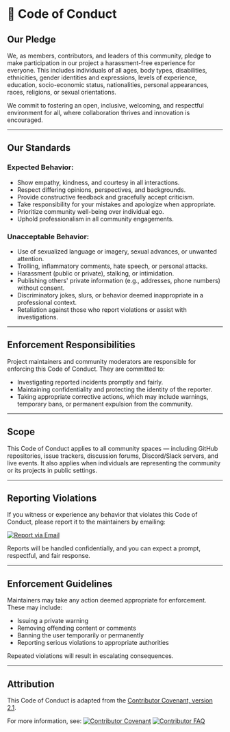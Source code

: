 # 📜 Code of Conduct

## Our Pledge

We, as members, contributors, and leaders of this community, pledge to make participation in our project a harassment-free experience for everyone. This includes individuals of all ages, body types, disabilities, ethnicities, gender identities and expressions, levels of experience, education, socio-economic status, nationalities, personal appearances, races, religions, or sexual orientations.

We commit to fostering an open, inclusive, welcoming, and respectful environment for all, where collaboration thrives and innovation is encouraged.

---

## Our Standards

### Expected Behavior:
- Show empathy, kindness, and courtesy in all interactions.
- Respect differing opinions, perspectives, and backgrounds.
- Provide constructive feedback and gracefully accept criticism.
- Take responsibility for your mistakes and apologize when appropriate.
- Prioritize community well-being over individual ego.
- Uphold professionalism in all community engagements.

### Unacceptable Behavior:
- Use of sexualized language or imagery, sexual advances, or unwanted attention.
- Trolling, inflammatory comments, hate speech, or personal attacks.
- Harassment (public or private), stalking, or intimidation.
- Publishing others' private information (e.g., addresses, phone numbers) without consent.
- Discriminatory jokes, slurs, or behavior deemed inappropriate in a professional context.
- Retaliation against those who report violations or assist with investigations.

---

## Enforcement Responsibilities

Project maintainers and community moderators are responsible for enforcing this Code of Conduct. They are committed to:
- Investigating reported incidents promptly and fairly.
- Maintaining confidentiality and protecting the identity of the reporter.
- Taking appropriate corrective actions, which may include warnings, temporary bans, or permanent expulsion from the community.

---

## Scope

This Code of Conduct applies to all community spaces — including GitHub repositories, issue trackers, discussion forums, Discord/Slack servers, and live events. It also applies when individuals are representing the community or its projects in public settings.

---

## Reporting Violations

If you witness or experience any behavior that violates this Code of Conduct, please report it to the maintainers by emailing:

[![Report via Email](https://img.shields.io/badge/Report%20to-nishangithub@gmail.com-blueviolet?style=flat&logo=gmail&logoColor=white)](mailto:nishangithub@gmail.com)

Reports will be handled confidentially, and you can expect a prompt, respectful, and fair response.

---

## Enforcement Guidelines

Maintainers may take any action deemed appropriate for enforcement. These may include:
- Issuing a private warning
- Removing offending content or comments
- Banning the user temporarily or permanently
- Reporting serious violations to appropriate authorities

Repeated violations will result in escalating consequences.

---

## Attribution

This Code of Conduct is adapted from the [Contributor Covenant, version 2.1](https://www.contributor-covenant.org/version/2/1/code_of_conduct/).

For more information, see:
[![Contributor Covenant](https://img.shields.io/badge/Contributor-Covenant%20v2.1-blueviolet?style=flat&logo=github&logoColor=white)](https://www.contributor-covenant.org)
[![Contributor FAQ](https://img.shields.io/badge/Read%20the-FAQ-blueviolet?style=flat&logo=github&logoColor=white)](https://www.contributor-covenant.org/faq)
